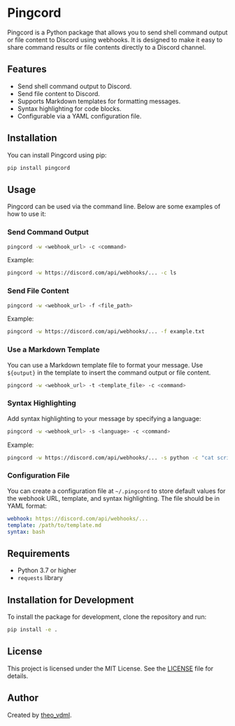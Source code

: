 # Pingcord

Pingcord is a Python package that allows you to send shell command output or file content to Discord using webhooks. It is designed to make it easy to share command results or file contents directly to a Discord channel.

## Features

-   Send shell command output to Discord.
-   Send file content to Discord.
-   Supports Markdown templates for formatting messages.
-   Syntax highlighting for code blocks.
-   Configurable via a YAML configuration file.

## Installation

You can install Pingcord using pip:

```bash
pip install pingcord
```

## Usage

Pingcord can be used via the command line. Below are some examples of how to use it:

### Send Command Output

```bash
pingcord -w <webhook_url> -c <command>
```

Example:

```bash
pingcord -w https://discord.com/api/webhooks/... -c ls
```

### Send File Content

```bash
pingcord -w <webhook_url> -f <file_path>
```

Example:

```bash
pingcord -w https://discord.com/api/webhooks/... -f example.txt
```

### Use a Markdown Template

You can use a Markdown template file to format your message. Use `${output}` in the template to insert the command output or file content.

```bash
pingcord -w <webhook_url> -t <template_file> -c <command>
```

### Syntax Highlighting

Add syntax highlighting to your message by specifying a language:

```bash
pingcord -w <webhook_url> -s <language> -c <command>
```

Example:

```bash
pingcord -w https://discord.com/api/webhooks/... -s python -c "cat script.py"
```

### Configuration File

You can create a configuration file at `~/.pingcord` to store default values for the webhook URL, template, and syntax highlighting. The file should be in YAML format:

```yaml
webhook: https://discord.com/api/webhooks/...
template: /path/to/template.md
syntax: bash
```

## Requirements

-   Python 3.7 or higher
-   `requests` library

## Installation for Development

To install the package for development, clone the repository and run:

```bash
pip install -e .
```

## License

This project is licensed under the MIT License. See the [LICENSE](LICENSE) file for details.

## Author

Created by [theo_vdml](https://github.com/theo-vdml).
